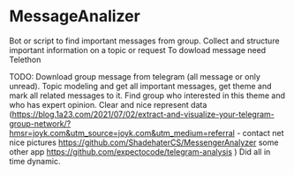 # MessageAnalizer
Bot or script to find important messages from group. Collect and structure important information on a topic or request
To dowload message need Telethon

TODO:
Download group message from telegram (all message or only unread).
Topic modeling and get all important messages, get theme and mark all related messages to it.
Find group who interested in this theme and who has expert opinion.
Clear and nice represent data (https://blog.1a23.com/2021/07/02/extract-and-visualize-your-telegram-group-network/?hmsr=joyk.com&utm_source=joyk.com&utm_medium=referral - contact net
nice pictures https://github.com/ShadehaterCS/MessengerAnalyzer 
some other app https://github.com/expectocode/telegram-analysis
)
Did all in time dynamic.
